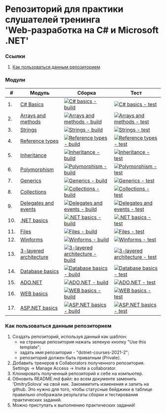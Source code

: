 # Репозиторий для практики слушателей тренинга<br/>'Web-разработка на C# и Microsoft .NET'

### Ссылки
1. [Как пользоваться данным репозиторием](#howtouse)

### Модули
|#|Модуль | Сборка | Тест|
---|---|---|---
|1.|[C# Basics][task01]|[![C# basics - build](https://github.com/DmitrySolova/dotnet-courses-2021-2/workflows/C%23%20basics%20-%20build/badge.svg)][c-sharp-basics-build] | [![C# basics - test](https://github.com/DmitrySolova/dotnet-courses-2021-2/workflows/C%23%20basics%20-%20test/badge.svg)][c-sharp-basics-test]|
|2.|[Arrays and methods][task02]|[![Arrays and methods - build](https://github.com/DmitrySolova/dotnet-courses-2021-2/workflows/Arrays%20and%20methods%20-%20build/badge.svg)][arrays-and-methods-build]|[![Arrays and methods - test](https://github.com/DmitrySolova/dotnet-courses-2021-2/workflows/Arrays%20and%20methods%20-%20test/badge.svg)][arrays-and-methods-test]|
|3.|[Strings][task03]|[![Strings - build](https://github.com/DmitrySolova/dotnet-courses-2021-2/workflows/Strings%20-%20build/badge.svg)][strings-build]|[![Strings - test](https://github.com/DmitrySolova/dotnet-courses-2021-2/workflows/Strings%20-%20test/badge.svg)][strings-test]|
|4.|[Reference types][task04]|[![Reference types - build](https://github.com/DmitrySolova/dotnet-courses-2021-2/workflows/Reference%20types%20-%20build/badge.svg)][reference-types-build]|[![Reference types - test](https://github.com/DmitrySolova/dotnet-courses-2021-2/workflows/Reference%20types%20-%20test/badge.svg)][reference-types-test]|
|5.|[Inheritance][task05]|[![Inheritance - build](https://github.com/DmitrySolova/dotnet-courses-2021-2/workflows/Inheritance%20-%20build/badge.svg)][inheritance-build]|[![Inheritance - test](https://github.com/DmitrySolova/dotnet-courses-2021-2/workflows/Inheritance%20-%20test/badge.svg)][inheritance-test]|
|6.|[Polymorphism][task06]|[![Polymorphism - build](https://github.com/DmitrySolova/dotnet-courses-2021-2/workflows/Polymorphism%20-%20build/badge.svg)][polymorphism-build]|[![Polymorphism - test](https://github.com/DmitrySolova/dotnet-courses-2021-2/workflows/Polymorphism%20-%20test/badge.svg)][polymorphism-test]|
|7.|[Generics][task07]|[![Generics - build](https://github.com/DmitrySolova/dotnet-courses-2021-2/workflows/Generics%20-%20build/badge.svg)][generics-build]|[![Generics - test](https://github.com/DmitrySolova/dotnet-courses-2021-2/workflows/Generics%20-%20test/badge.svg)][generics-test]|
|8.|[Collections][task08]|[![Collections - build](https://github.com/DmitrySolova/dotnet-courses-2021-2/workflows/Collections%20-%20build/badge.svg)][collections-build]|[![Collections - test](https://github.com/DmitrySolova/dotnet-courses-2021-2/workflows/Collections%20-%20test/badge.svg)][collections-test]|
|9.|[Delegates and events][task09]|[![Delegates and events - build](https://github.com/DmitrySolova/dotnet-courses-2021-2/workflows/Delegates%20and%20events%20-%20build/badge.svg)][delegates-and-events-build]|[![Delegates and events - test](https://github.com/DmitrySolova/dotnet-courses-2021-2/workflows/Delegates%20and%20events%20-%20test/badge.svg)][delegates-and-events-test]|
|10.|[.NET basics][task10]|[![.NET basics - build](https://github.com/DmitrySolova/dotnet-courses-2021-2/workflows/.NET%20basics%20-%20build/badge.svg)][dotnet-basics-build]|[![.NET basics - test](https://github.com/DmitrySolova/dotnet-courses-2021-2/workflows/.NET%20basics%20-%20test/badge.svg)][dotnet-basics-test]|
|11.|[Files][task11]|[![Files - build](https://github.com/DmitrySolova/dotnet-courses-2021-2/workflows/Files%20-%20build/badge.svg)][files-build]|[![Files - test](https://github.com/DmitrySolova/dotnet-courses-2021-2/workflows/Files%20-%20test/badge.svg)][files-test]|
|12.|[Winforms][task12]|[![Winforms - build](https://github.com/DmitrySolova/dotnet-courses-2021-2/workflows/Winforms%20-%20build/badge.svg)][winforms-build]|[![Winforms - test](https://github.com/DmitrySolova/dotnet-courses-2021-2/workflows/Winforms%20-%20test/badge.svg)][winforms-test]|
|13.|[3-layered architecture][task13]|[![3-layered architecture - build](https://github.com/DmitrySolova/dotnet-courses-2021-2/workflows/3-layered%20architecture%20-%20build/badge.svg)][3-layered-architecture-build]|[![3-layered architecture - test](https://github.com/DmitrySolova/dotnet-courses-2021-2/workflows/3-layered%20architecture%20-%20test/badge.svg)][3-layered-architecture-test]|
|14.|[Database basics][task14]|[![Database basics - build](https://github.com/DmitrySolova/dotnet-courses-2021-2/workflows/Database%20basics%20-%20build/badge.svg)][database-basics-build]|[![Database basics - test](https://github.com/DmitrySolova/dotnet-courses-2021-2/workflows/Database%20basics%20-%20test/badge.svg)][database-basics-test]|
|15.|[ADO.NET][task15]|[![ADO.NET - build](https://github.com/DmitrySolova/dotnet-courses-2021-2/workflows/ADO.NET%20-%20build/badge.svg)][ado-net-build]|[![ADO.NET - test](https://github.com/DmitrySolova/dotnet-courses-2021-2/workflows/ADO.NET%20-%20test/badge.svg)][ado-net-test]|
|16.|[WEB basics][task16]|[![WEB basics - build](https://github.com/DmitrySolova/dotnet-courses-2021-2/workflows/WEB%20basics%20-%20build/badge.svg)][web-basics-build]|[![WEB basics - test](https://github.com/DmitrySolova/dotnet-courses-2021-2/workflows/WEB%20basics%20-%20test/badge.svg)][web-basics-test]|
|17.|[ASP.NET basics][task17]|[![ASP.NET basics - build](https://github.com/DmitrySolova/dotnet-courses-2021-2/workflows/ASP.NET%20basics%20-%20build/badge.svg)][asp-net-basics-build]|[![ASP.NET basics - test](https://github.com/DmitrySolova/dotnet-courses-2021-2/workflows/ASP.NET%20basics%20-%20test/badge.svg)][asp-net-basics-test]|

### <a name="howtouse"></a>Как пользоваться данным репозиторием
1. Создать репозиторий, используя данный как шаблон:
    - на странице репозитория нажать зеленую кнопку "Use this template";
    - задать имя репозитория - "dotnet-courses-2021-2";
    - репозиторий должен быть приватным (Private).
2. Добавить тренеров в Collaborators полученного репозитория.
Settings -> Manage Access -> Invite a collaborator.
3. Клонировать полученный репозиторий к себе на компьютер.
4. Обновить README.md файл: во всем документе заменить 'DmitrySolova' на свой ник. Закоммитить изменения и залить на github. Это нужно для того, чтобы статусные бейджики в таблице правильно отображали результаты сборки и тестирования практических заданий.
5. Можно приступать к выполнению практических заданий!

[c-sharp-basics-build]: https://github.com/DmitrySolova/dotnet-courses-2021-2/actions?query=workflow%3A%22C%23+Basics+-+build%22
[c-sharp-basics-test]: https://github.com/DmitrySolova/dotnet-courses-2021-2/actions?query=workflow%3A%22C%23+Basics+-+test%22

[arrays-and-methods-build]: https://github.com/DmitrySolova/dotnet-courses-2021-2/actions?query=workflow%3A%22Arrays+and+methods+-+build%22
[arrays-and-methods-test]: https://github.com/DmitrySolova/dotnet-courses-2021-2/actions?query=workflow%3A%22Arrays+and+methods+-+test%22

[strings-build]: https://github.com/DmitrySolova/dotnet-courses-2021-2/actions?query=workflow%3A%22Strings+-+build%22
[strings-test]: https://github.com/DmitrySolova/dotnet-courses-2021-2/actions?query=workflow%3A%22Strings+-+test%22

[reference-types-build]: https://github.com/DmitrySolova/dotnet-courses-2021-2/actions?query=workflow%3A%22Reference+types+-+build%22
[reference-types-test]: https://github.com/DmitrySolova/dotnet-courses-2021-2/actions?query=workflow%3A%22Reference+types+-+test%22

[inheritance-build]: https://github.com/DmitrySolova/dotnet-courses-2021-2/actions?query=workflow%3A%22Inheritance+-+build%22
[inheritance-test]: https://github.com/DmitrySolova/dotnet-courses-2021-2/actions?query=workflow%3A%22Inheritance+-+test%22

[polymorphism-build]: https://github.com/DmitrySolova/dotnet-courses-2021-2/actions?query=workflow%3A%22Polymorphism+-+build%22
[polymorphism-test]: https://github.com/DmitrySolova/dotnet-courses-2021-2/actions?query=workflow%3A%22Polymorphism+-+test%22

[generics-build]: https://github.com/DmitrySolova/dotnet-courses-2021-2/actions?query=workflow%3A%22Generics+-+build%22
[generics-test]: https://github.com/DmitrySolova/dotnet-courses-2021-2/actions?query=workflow%3A%22Generics+-+test%22

[collections-build]: https://github.com/DmitrySolova/dotnet-courses-2021-2/actions?query=workflow%3A%22Collections+-+build%22
[collections-test]: https://github.com/DmitrySolova/dotnet-courses-2021-2/actions?query=workflow%3A%22Collections+-+test%22

[delegates-and-events-build]: https://github.com/DmitrySolova/dotnet-courses-2021-2/actions?query=workflow%3A%22Delegates+and+events+-+build%22
[delegates-and-events-test]: https://github.com/DmitrySolova/dotnet-courses-2021-2/actions?query=workflow%3A%22Delegates+and+events+-+test%22

[dotnet-basics-build]: https://github.com/DmitrySolova/dotnet-courses-2021-2/actions?query=workflow%3A%22.NET+basics+-+build%22
[dotnet-basics-test]: https://github.com/DmitrySolova/dotnet-courses-2021-2/actions?query=workflow%3A%22.NET+basics+-+test%22

[files-build]: https://github.com/DmitrySolova/dotnet-courses-2021-2/actions?query=workflow%3A%22Files+-+build%22
[files-test]: https://github.com/DmitrySolova/dotnet-courses-2021-2/actions?query=workflow%3A%22Files+-+test%22

[winforms-build]: https://github.com/DmitrySolova/dotnet-courses-2021-2/actions?query=workflow%3A%22Winforms+-+build%22
[winforms-test]: https://github.com/DmitrySolova/dotnet-courses-2021-2/actions?query=workflow%3A%22Winforms+-+test%22

[3-layered-architecture-build]: https://github.com/DmitrySolova/dotnet-courses-2021-2/actions?query=workflow%3A%223-layered+architecture+-+build%22
[3-layered-architecture-test]: https://github.com/DmitrySolova/dotnet-courses-2021-2/actions?query=workflow%3A%223-layered+architecture+-+test%22

[database-basics-build]: https://github.com/DmitrySolova/dotnet-courses-2021-2/actions?query=workflow%3A%22Database+basics+-+build%22
[database-basics-test]: https://github.com/DmitrySolova/dotnet-courses-2021-2/actions?query=workflow%3A%22Database+basics+-+test%22

[ado-net-build]: https://github.com/DmitrySolova/dotnet-courses-2021-2/actions?query=workflow%3A%22ADO.NET+-+build%22
[ado-net-test]: https://github.com/DmitrySolova/dotnet-courses-2021-2/actions?query=workflow%3A%22ADO.NET+-+test%22

[web-basics-build]: https://github.com/DmitrySolova/dotnet-courses-2021-2/actions?query=workflow%3A%22WEB+basics+-+build%22
[web-basics-test]: https://github.com/DmitrySolova/dotnet-courses-2021-2/actions?query=workflow%3A%22WEB+basics+-+test%22

[asp-net-basics-build]: https://github.com/DmitrySolova/dotnet-courses-2021-2/actions?query=workflow%3A%22ASP.NET+basics+-+build%22
[asp-net-basics-test]: https://github.com/DmitrySolova/dotnet-courses-2021-2/actions?query=workflow%3A%22ASP.NET+basics+-+test%22



[task01]: https://github.com/zhervit/net-courses-external/blob/master/HomeWork/task-01.md
[task02]: https://github.com/zhervit/net-courses-external/blob/master/HomeWork/task-02.md
[task03]: https://github.com/zhervit/net-courses-external/blob/master/HomeWork/task-03.md
[task04]: https://github.com/zhervit/net-courses-external/blob/master/HomeWork/task-04.md
[task05]: https://github.com/zhervit/net-courses-external/blob/master/HomeWork/task-05.md
[task06]: https://github.com/zhervit/net-courses-external/blob/master/HomeWork/task-06.md
[task07]: https://github.com/zhervit/net-courses-external/blob/master/HomeWork/task-07.md
[task08]: https://github.com/zhervit/net-courses-external/blob/master/HomeWork/task-08.md
[task09]: https://github.com/zhervit/net-courses-external/blob/master/HomeWork/task-09.md
[task10]: https://github.com/zhervit/net-courses-external/blob/master/HomeWork/task-10.md
[task11]: https://github.com/zhervit/net-courses-external/blob/master/HomeWork/task-11.md
[task12]: https://github.com/zhervit/net-courses-external/blob/master/HomeWork/task-12.md
[task13]: https://github.com/zhervit/net-courses-external/blob/master/HomeWork/task-13.md
[task14]: https://github.com/zhervit/net-courses-external/blob/master/HomeWork/task-14.md
[task15]: https://github.com/zhervit/net-courses-external/blob/master/HomeWork/task-15.md
[task16]: https://github.com/zhervit/net-courses-external/blob/master/HomeWork/task-16.md
[task17]: https://github.com/zhervit/net-courses-external/blob/master/HomeWork/task-17.md
